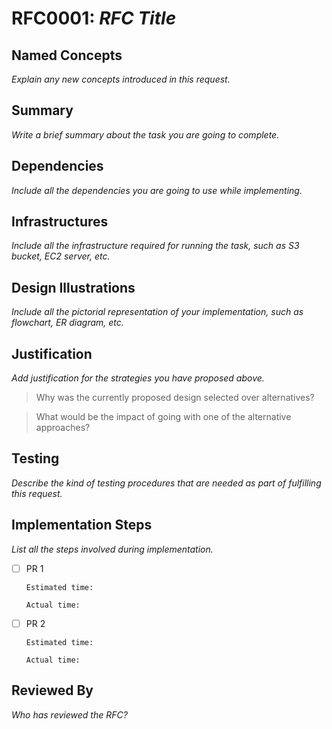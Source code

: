 # RFC0001: *RFC Title*

## Named Concepts
*Explain any new concepts introduced in this request.*

## Summary
*Write a brief summary about the task you are going to complete.*

## Dependencies
*Include all the dependencies you are going to use while implementing.*

## Infrastructures
*Include all the infrastructure required for running the task, such as S3 bucket, EC2 server, etc.*

## Design Illustrations
*Include all the pictorial representation of your implementation, such as flowchart, ER diagram, etc.*

## Justification
*Add justification for the strategies you have proposed above.*

> Why was the currently proposed design selected over alternatives?

> What would be the impact of going with one of the alternative approaches?

## Testing
*Describe the kind of testing procedures that are needed as part of fulfilling this request.*

## Implementation Steps
*List all the steps involved during implementation.*

- [ ] PR 1
      
      Estimated time:
      
      Actual time: 
- [ ] PR 2
      
      Estimated time:
      
      Actual time: 


## Reviewed By
*Who has reviewed the RFC?*
